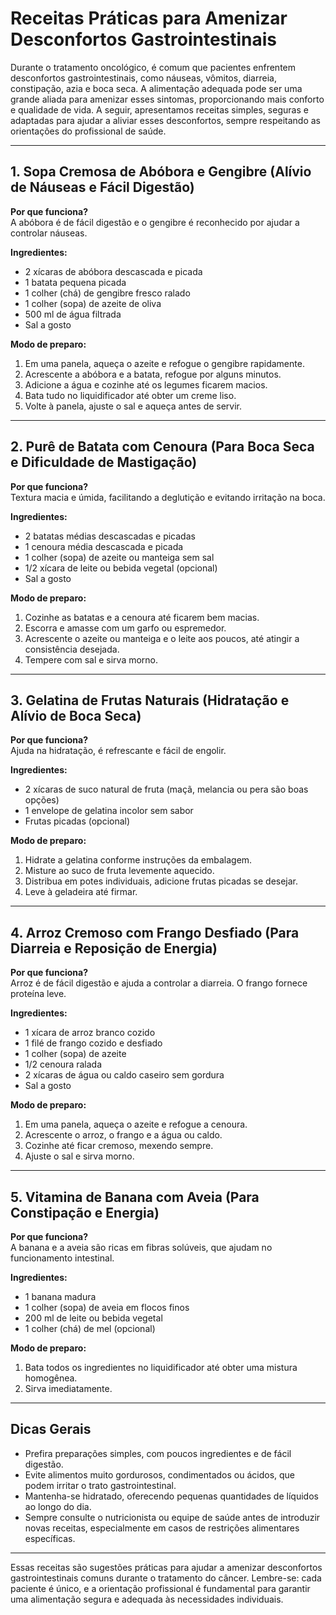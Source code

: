 
# Receitas Práticas para Amenizar Desconfortos Gastrointestinais

Durante o tratamento oncológico, é comum que pacientes enfrentem desconfortos gastrointestinais, como náuseas, vômitos, diarreia, constipação, azia e boca seca. A alimentação adequada pode ser uma grande aliada para amenizar esses sintomas, proporcionando mais conforto e qualidade de vida. A seguir, apresentamos receitas simples, seguras e adaptadas para ajudar a aliviar esses desconfortos, sempre respeitando as orientações do profissional de saúde.

---

## 1. **Sopa Cremosa de Abóbora e Gengibre (Alívio de Náuseas e Fácil Digestão)**

**Por que funciona?**  
A abóbora é de fácil digestão e o gengibre é reconhecido por ajudar a controlar náuseas.

**Ingredientes:**
- 2 xícaras de abóbora descascada e picada
- 1 batata pequena picada
- 1 colher (chá) de gengibre fresco ralado
- 1 colher (sopa) de azeite de oliva
- 500 ml de água filtrada
- Sal a gosto

**Modo de preparo:**
1. Em uma panela, aqueça o azeite e refogue o gengibre rapidamente.
2. Acrescente a abóbora e a batata, refogue por alguns minutos.
3. Adicione a água e cozinhe até os legumes ficarem macios.
4. Bata tudo no liquidificador até obter um creme liso.
5. Volte à panela, ajuste o sal e aqueça antes de servir.

---

## 2. **Purê de Batata com Cenoura (Para Boca Seca e Dificuldade de Mastigação)**

**Por que funciona?**  
Textura macia e úmida, facilitando a deglutição e evitando irritação na boca.

**Ingredientes:**
- 2 batatas médias descascadas e picadas
- 1 cenoura média descascada e picada
- 1 colher (sopa) de azeite ou manteiga sem sal
- 1/2 xícara de leite ou bebida vegetal (opcional)
- Sal a gosto

**Modo de preparo:**
1. Cozinhe as batatas e a cenoura até ficarem bem macias.
2. Escorra e amasse com um garfo ou espremedor.
3. Acrescente o azeite ou manteiga e o leite aos poucos, até atingir a consistência desejada.
4. Tempere com sal e sirva morno.

---

## 3. **Gelatina de Frutas Naturais (Hidratação e Alívio de Boca Seca)**

**Por que funciona?**  
Ajuda na hidratação, é refrescante e fácil de engolir.

**Ingredientes:**
- 2 xícaras de suco natural de fruta (maçã, melancia ou pera são boas opções)
- 1 envelope de gelatina incolor sem sabor
- Frutas picadas (opcional)

**Modo de preparo:**
1. Hidrate a gelatina conforme instruções da embalagem.
2. Misture ao suco de fruta levemente aquecido.
3. Distribua em potes individuais, adicione frutas picadas se desejar.
4. Leve à geladeira até firmar.

---

## 4. **Arroz Cremoso com Frango Desfiado (Para Diarreia e Reposição de Energia)**

**Por que funciona?**  
Arroz é de fácil digestão e ajuda a controlar a diarreia. O frango fornece proteína leve.

**Ingredientes:**
- 1 xícara de arroz branco cozido
- 1 filé de frango cozido e desfiado
- 1 colher (sopa) de azeite
- 1/2 cenoura ralada
- 2 xícaras de água ou caldo caseiro sem gordura
- Sal a gosto

**Modo de preparo:**
1. Em uma panela, aqueça o azeite e refogue a cenoura.
2. Acrescente o arroz, o frango e a água ou caldo.
3. Cozinhe até ficar cremoso, mexendo sempre.
4. Ajuste o sal e sirva morno.

---

## 5. **Vitamina de Banana com Aveia (Para Constipação e Energia)**

**Por que funciona?**  
A banana e a aveia são ricas em fibras solúveis, que ajudam no funcionamento intestinal.

**Ingredientes:**
- 1 banana madura
- 1 colher (sopa) de aveia em flocos finos
- 200 ml de leite ou bebida vegetal
- 1 colher (chá) de mel (opcional)

**Modo de preparo:**
1. Bata todos os ingredientes no liquidificador até obter uma mistura homogênea.
2. Sirva imediatamente.

---

## Dicas Gerais

- Prefira preparações simples, com poucos ingredientes e de fácil digestão.
- Evite alimentos muito gordurosos, condimentados ou ácidos, que podem irritar o trato gastrointestinal.
- Mantenha-se hidratado, oferecendo pequenas quantidades de líquidos ao longo do dia.
- Sempre consulte o nutricionista ou equipe de saúde antes de introduzir novas receitas, especialmente em casos de restrições alimentares específicas.

---

Essas receitas são sugestões práticas para ajudar a amenizar desconfortos gastrointestinais comuns durante o tratamento do câncer. Lembre-se: cada paciente é único, e a orientação profissional é fundamental para garantir uma alimentação segura e adequada às necessidades individuais.
```
